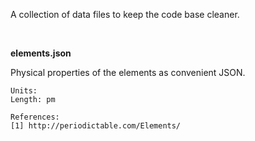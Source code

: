 A collection of data files to keep the code base cleaner.

<br>

<b>elements.json</b> 

Physical properties of the elements as convenient JSON.

    Units:
    Length: pm

    References:
    [1] http://periodictable.com/Elements/